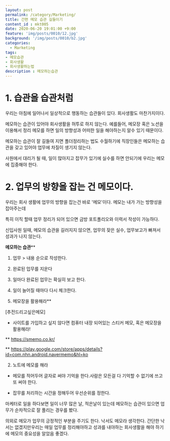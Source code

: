 ```yaml
---
layout: post
permalink: /category/Marketing/
title: 간편 메모 습관 길들이기
content_id : mkt005
date: 2020-06-20 19:01:00 +9:00
feature: 'img/posts/0010/12.jpg'
background: '/img/posts/0010/b2.jpg'
categories:
  - Marketing
tags:
- 메모습관
- 회사생활
- 회사생활하는법
description : 메모하는습관
---
```


# **1.**  습관을 습관처럼

우리는 아침에 일어나서 일상적으로 행동하는 습관들이 있다. 회사생활도 마찬가지이다.

메모하는 습관이 있어야 회사생활을 허투로 하지 않는다. 예를들어, 메모장 혹은 노션을 이용해서 정리 메모를 하면 일의 방향성과 어떠한 일을 해야하는지 알수 있기 때문이다.

메모하는 습관이 잘 길들여 지면 폴더정리하는 법도 수월하기에 직장인들은 메모하는 습관을 갖고 있어야 업무에 차질이 생기지 않는다.

사원에서 대리가 될 때, 일이 많아지고 잡무가 있기에 실수를 하면 안되기에 우리는 메모에 집중해야 한다.



#  2. 업무의 방향을 잡는 건 메모이다.

우리는 회사 생활에 업무의 방향을 잡는건 바로 '메모'이다. 메모는 내가 가는 방향성을 잡아주는데

특히 이직 할때 업무 정리가 되어 있으면  금방 포트폴리오와 이력서 작성이 가능하다.

신입사원 일때, 메모의 습관을 길러지지 않으면, 업무의 잦은 실수, 업무보고가 빠져서 성과가 나지 않는다.



**메모하는 습관****

1. 업무 > 내용 순으로 작성한다.
2. 완료된 업무를  지운다
3. 일마다 완료된 업무는 확실히 보고 한다.
4. 일이 늘어질 때마다 다시 체크한다.



1. 메모장을 활용해라**

[추전드리고싶은메모]

* 사이트를 가입하고 싶지 않다면 컴퓨터 내장 되어있는 스티커 메모, 혹은 메모장을 활용해라!

** https://smemo.co.kr/

** https://play.google.com/store/apps/details?id=com.nhn.android.navermemo&hl=ko



2. 노트에 메모를 해라

* 메모를 적어두어 글자로 써야 기억을 한다.사람은 모든걸 다 기억할 수 없기에 쓰고 또 써야 한다.

* 잡무를 처리하는 시간을 정해두어 우선순위를 정한다.



마케터로 일을 하다보면 일이 너무 많은 날, 적은날이 있는데 메모하는 습관이 있으면  업무가 순차적으로 잘 풀리는 경우를 봤다.

의외로 메모가 업무의 긍정적인 부분을 주기도 한다. 낙서도 메모라 생각한다. 간단한 낙서는 없겠지만우리는 매일 업무를 정리해야하고 성과를 내야하는 회사생활을 해야 하기에 메모의 중요성을 알았음 좋겠다.
